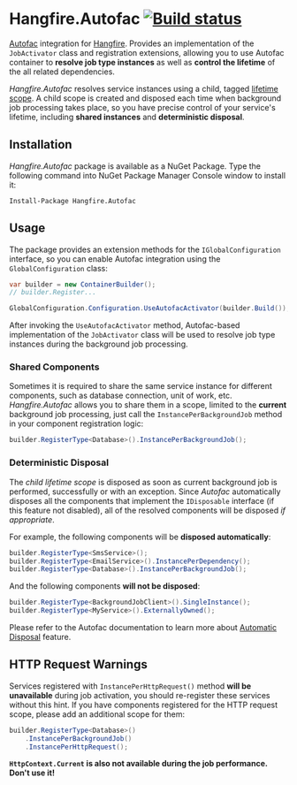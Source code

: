 Hangfire.Autofac [![Build status](https://ci.appveyor.com/api/projects/status/oncvxlqtnake9c86)](https://ci.appveyor.com/project/odinserj/hangfire-autofac)
================

[Autofac](http://autofac.org) integration for [Hangfire](http://hangfire.io). Provides an implementation of the `JobActivator` class and registration extensions, allowing you to use Autofac container to **resolve job type instances** as well as **control the lifetime** of the all related dependencies.

*Hangfire.Autofac* resolves service instances using a child, tagged [lifetime scope](http://docs.autofac.org/en/latest/lifetime/index.html). A child scope is created and disposed each time when background job processing takes place, so you have precise control of your service's lifetime, including **shared instances** and **deterministic disposal**.

Installation
--------------

*Hangfire.Autofac* package is available as a NuGet Package. Type the following command into NuGet Package Manager Console window to install it:

```
Install-Package Hangfire.Autofac
```

Usage
------

The package provides an extension methods for the `IGlobalConfiguration` interface, so you can enable Autofac integration using the `GlobalConfiguration` class:

```csharp
var builder = new ContainerBuilder();
// builder.Register...

GlobalConfiguration.Configuration.UseAutofacActivator(builder.Build());
```

After invoking the `UseAutofacActivator` method, Autofac-based implementation of the `JobActivator` class will be used to resolve job type instances during the background job processing.

### Shared Components

Sometimes it is required to share the same service instance for different components, such as database connection, unit of work, etc. *Hangfire.Autofac* allows you to share them in a scope, limited to the **current** background job processing, just call the `InstancePerBackgroundJob` method in your component registration logic:

```csharp
builder.RegisterType<Database>().InstancePerBackgroundJob();
```

### Deterministic Disposal

The *child lifetime scope* is disposed as soon as current background job is performed, successfully or with an exception. Since *Autofac* automatically disposes all the components that implement the `IDisposable` interface (if this feature not disabled), all of the resolved components will be disposed *if appropriate*.

For example, the following components will be **disposed automatically**:

```csharp
builder.RegisterType<SmsService>();
builder.RegisterType<EmailService>().InstancePerDependency();
builder.RegisterType<Database>().InstancePerBackgroundJob();
```

And the following components **will not be disposed**:

```csharp
builder.RegisterType<BackgroundJobClient>().SingleInstance();
builder.RegisterType<MyService>().ExternallyOwned();
```

Please refer to the Autofac documentation to learn more about [Automatic Disposal](http://docs.autofac.org/en/latest/lifetime/disposal.html#automatic-disposal) feature.

HTTP Request Warnings
----------------------

Services registered with `InstancePerHttpRequest()` method **will be unavailable** during job activation, you should re-register these services without this hint. If you have components registered for the HTTP request scope, please add an additional scope for them:

```csharp
builder.RegisterType<Database>()
    .InstancePerBackgroundJob()
    .InstancePerHttpRequest();
```

**`HttpContext.Current` is also not available during the job performance. Don't use it!**

